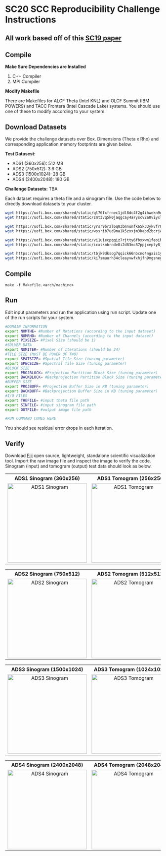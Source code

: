 # SC20 SCC Reproducibility Challenge Instructions

## All work based off of this [SC19 paper](http://impact.crhc.illinois.edu/Shared/Papers/MemXCT_SC19.pdf)

## Compile

**Make Sure Dependencies are Installed**

1. C++ Compiler
2. MPI Compiler

**Modify Makefile**

There are Makefiles for ALCF Theta (Intel KNL) and OLCF Summit (IBM POWER9) and TACC Frontera (Intel Cascade Lake) systems. You should use one of these to modify according to your system.

## Download Datasets

We provide the challenge datasets over Box. Dimensions (Theta x Rho) and corresponding application memory footprints are given below.

**Test Datasest:**

* ADS1 (360x256): 512 MB
* ADS2 (750x512): 3.6 GB
* ADS3 (1500x1024): 28 GB
* ADS4 (2400x2048): 180 GB

**Challenge Datasets:**
TBA

Each dataset requires a theta file and a sinogram file. Use the code below to directly download datasets to your cluster.

```bash
wget https://uofi.box.com/shared/static/ql76fxfrnec1jdl8dc4f2g4ihwekn9oj -O ADS1_theta.bin
wget https://uofi.box.com/shared/static/zmt3vq5k0jaqgcay4a7yscv2a0viyxlc -O ADS1_sinogram.bin

wget https://uofi.box.com/shared/static/yrsr9brzl6q03bmnunfk65k33ykvfr8o -O ADS2_theta.bin
wget https://uofi.box.com/shared/static/wssrib7ud9na1k5zxxjm3kabd2bcrjwu -O ADS2_sinogram.bin

wget https://uofi.box.com/shared/static/vi1uiecpqqiz7rjtty6fbxxwn1feoib0 -O ADS3_theta.bin
wget https://uofi.box.com/shared/static/icxtknbrndv8i2d83mc87ppjxepty8jz -O ADS3_sinogram.bin

wget https://uofi.box.com/shared/static/tbjk9dksog7qqick66nbcnq4ngais1yd -O ADS4_theta.bin
wget https://uofi.box.com/shared/static/ki7smuurh34cleayvwfxhjfn9mgsnega -O ADS4_sinogram.bin
```
## Compile
```
make -f Makefile.<arch/machine>
```
## Run 

Edit input parameters and run the application using run script. Update one of the run scripts for your system.

```bash
#DOMAIN INFORMATION
export NUMTHE= #Number of Rotations (according to the input dataset)
export NUMRHO= #Number of Channels (according to the input dataset)
export PIXSIZE= #Pixel Size (should be 1)
#SOLVER DATA
export NUMITER= #Number of Iterations (should be 24)
#TILE SIZE (MUST BE POWER OF TWO)
export SPATSIZE= #Spatial Tile Size (tuning parameter)
export SPECSIZE= #Spectral Tile Size (tuning parameter)
#BLOCK SIZE
export PROJBLOCK= #Projection Partition Block Size (tuning parameter)
export BACKBLOCK= #Backprojection Partition Block Size (tuning parameter)
#BUFFER SIZE
export PROJBUFF= #Projection Buffer Size in KB (tuning parameter)
export BACKBUFF= #Backprojection Buffer Size in KB (tuning parameter)
#I/O FILES
export THEFILE= #input theta file path
export SINFILE= #input sinogram file path
export OUTFILE= #output image file path

#RUN COMMAND COMES HERE
```

You should see residual error drops in each iteration.

## Verify

Download [Fiji](https://fiji.sc) open source, lightweight, standalone scientific visualization tool. Import the raw image file and inspect the image to verify the code. Sinogram (input) and tomogram (output) test data should look as below.

<table>
  <tr>
    <th>ADS1 Sinogram (360x256)</th>
    <th>ADS1 Tomogram (256x256)</th>
  </tr>
  <tr valign="top">
    <td style="text-align:center"><img src="https://user-images.githubusercontent.com/15988772/91278602-0e326000-e74a-11ea-8d64-37dd8ce307e3.png" width="256" title="ADS1 Sinogram"></td>
    <td style="text-align:center"><img src="https://user-images.githubusercontent.com/15988772/91278668-22765d00-e74a-11ea-8e41-867c3ee286d6.png" width="256" title="ADS1 Tomogram" ></td>
  </tr>
</table>

<table>
  <tr>
    <th>ADS2 Sinogram (750x512)</th>
    <th>ADS2 Tomogram (512x512)</th>
  </tr>
  <tr valign="top">
    <td style="text-align:center"><img src="https://user-images.githubusercontent.com/15988772/91278678-2609e400-e74a-11ea-8fd0-e789b2427c44.png" width="256" title="ADS2 Sinogram"></td>
    <td style="text-align:center"><img src="https://user-images.githubusercontent.com/15988772/91278685-286c3e00-e74a-11ea-9238-9ffb6c12699e.png" width="256" title="ADS2 Tomogram" ></td>
  </tr>
</table>

<table>
  <tr>
    <th>ADS3 Sinogram (1500x1024)</th>
    <th>ADS3 Tomogram (1024x1024)</th>
  </tr>
  <tr valign="top">
    <td style="text-align:center"><img src="https://user-images.githubusercontent.com/15988772/91278696-2ace9800-e74a-11ea-8bcc-17be6f63e693.png" width="256" title="ADS3 Sinogram"></td>
    <td style="text-align:center"><img src="https://user-images.githubusercontent.com/15988772/91278705-2d30f200-e74a-11ea-9563-bad5bb6e2e48.png" width="256" title="ADS3 Tomogram" ></td>
  </tr>
</table>

<table>
  <tr>
    <th>ADS4 Sinogram (2400x2048)</th>
    <th>ADS4 Tomogram (2048x2048)</th>
  </tr>
  <tr valign="top">
    <td style="text-align:center"><img src="https://user-images.githubusercontent.com/15988772/91278713-2efab580-e74a-11ea-8b6d-e4265b96c8ab.png" width="256" title="ADS4 Sinogram"></td>
    <td style="text-align:center"><img src="https://user-images.githubusercontent.com/15988772/91278912-7123f700-e74a-11ea-8908-dbcfbb2e4dd7.png" width="256" title="ADS4 Tomogram" ></td>
  </tr>
</table>
